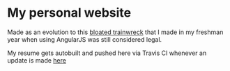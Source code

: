 # My personal website

Made as an evolution to this [bloated trainwreck](https://github.com/jeffreyfei/jeffreyfei.com-ver.-2-)
that I made in my freshman year when using AngularJS was still considered
legal.

My resume gets autobuilt and pushed here via Travis CI whenever an update is
made [here](https://github.com/jeffreyfei/resume)
